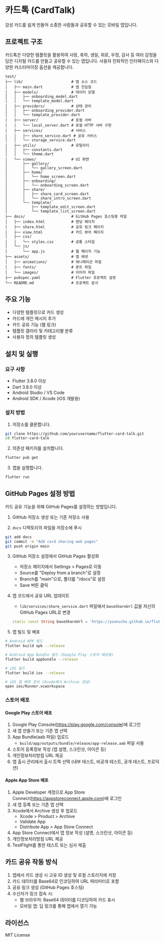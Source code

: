 # 카드톡 (CardTalk)

감성 카드를 쉽게 만들어 소중한 사람들과 공유할 수 있는 모바일 앱입니다.

## 프로젝트 구조

카드톡은 다양한 템플릿을 활용하여 사랑, 축하, 생일, 위로, 우정, 감사 등 여러 감정을 담은 디지털 카드를 만들고 공유할 수 있는 앱입니다. 사용자 친화적인 인터페이스와 다양한 커스터마이징 옵션을 제공합니다.
```
test/
├── lib/                      # 앱 소스 코드
│   ├── main.dart             # 앱 진입점
│   ├── models/               # 데이터 모델
│   │   ├── onboarding_model.dart
│   │   └── template_model.dart
│   ├── providers/            # 상태 관리
│   │   ├── onboarding_provider.dart
│   │   └── template_provider.dart
│   ├── server/               # 로컬 서버
│   │   └── local_server.dart # 로컬 HTTP 서버 구현
│   ├── services/             # 서비스
│   │   ├── share_service.dart # 공유 서비스
│   │   └── storage_service.dart
│   ├── utils/                # 유틸리티
│   │   ├── constants.dart
│   │   └── theme.dart
│   └── views/                # UI 화면
│       ├── gallery/
│       │   └── gallery_screen.dart
│       ├── home/
│       │   └── home_screen.dart
│       ├── onboarding/
│       │   └── onboarding_screen.dart
│       ├── share/
│       │   ├── share_card_screen.dart
│       │   └── share_intro_screen.dart
│       └── template/
│           ├── template_edit_screen.dart
│           └── template_list_screen.dart
├── docs/                     # GitHub Pages 호스팅용 파일
│   ├── index.html            # 랜딩 페이지
│   ├── share.html            # 공유 링크 페이지
│   ├── view.html             # 카드 뷰어 페이지
│   ├── css/
│   │   └── styles.css        # 공통 스타일
│   └── js/
│       └── app.js            # 웹 페이지 기능
├── assets/                   # 앱 에셋
│   ├── animations/           # 애니메이션 파일
│   ├── fonts/                # 폰트 파일
│   └── images/               # 이미지 파일
├── pubspec.yaml              # Flutter 프로젝트 설정
└── README.md                 # 프로젝트 문서
```

## 주요 기능

- 다양한 템플릿으로 카드 생성
- 카드에 개인 메시지 추가
- 카드 공유 기능 (웹 링크)
- 템플릿 갤러리 및 카테고리별 분류
- 사용자 정의 템플릿 생성

## 설치 및 실행

### 요구 사항

- Flutter 3.8.0 이상
- Dart 3.8.0 이상
- Android Studio / VS Code
- Android SDK / Xcode (iOS 개발용)

### 설치 방법

1. 저장소를 클론합니다.

```bash
git clone https://github.com/yourusername/flutter-card-talk.git
cd flutter-card-talk
```

2. 의존성 패키지를 설치합니다.

```bash
flutter pub get
```

3. 앱을 실행합니다.

```bash
flutter run
```

## GitHub Pages 설정 방법

카드 공유 기능을 위해 GitHub Pages를 설정하는 방법입니다.

1. GitHub 저장소 생성 또는 기존 저장소 사용

2. `docs` 디렉토리의 파일을 저장소에 푸시

```bash
git add docs
git commit -m "Add card sharing web pages"
git push origin main
```

3. GitHub 저장소 설정에서 GitHub Pages 활성화

   - 저장소 페이지에서 Settings > Pages로 이동
   - Source를 "Deploy from a branch"로 설정
   - Branch를 "main"으로, 폴더를 "/docs"로 설정
   - Save 버튼 클릭

4. 앱 코드에서 공유 URL 업데이트

   - `lib/services/share_service.dart` 파일에서 `baseShareUrl` 값을 자신의 GitHub Pages URL로 변경

   ```dart
   static const String baseShareUrl = 'https://yoonucho.github.io/flutter-card-talk/share.html?id=';
   ```

5. 앱 빌드 및 배포

```bash
# Android APK 빌드
flutter build apk --release

# Android App Bundle 빌드 (Google Play 스토어 배포용)
flutter build appbundle --release

# iOS 빌드
flutter build ios --release

# iOS 앱 배포 준비 (Xcode에서 Archive 생성)
open ios/Runner.xcworkspace
```

### 스토어 배포

#### Google Play 스토어 배포
1. Google Play Console(https://play.google.com/console)에 로그인
2. 새 앱 만들기 또는 기존 앱 선택
3. App Bundle(aab 파일) 업로드
   - `build/app/outputs/bundle/release/app-release.aab` 파일 사용
4. 스토어 등록정보 작성 (앱 설명, 스크린샷, 아이콘 등)
5. 개인정보처리방침 URL 제공
6. 앱 출시 관리에서 출시 트랙 선택 (내부 테스트, 비공개 테스트, 공개 테스트, 프로덕션)

#### Apple App Store 배포
1. Apple Developer 계정으로 App Store Connect(https://appstoreconnect.apple.com)에 로그인
2. 새 앱 등록 또는 기존 앱 선택
3. Xcode에서 Archive 생성 후 업로드
   - Xcode > Product > Archive
   - Validate App
   - Distribute App > App Store Connect
4. App Store Connect에서 앱 정보 작성 (설명, 스크린샷, 아이콘 등)
5. 개인정보처리방침 URL 제공
6. TestFlight를 통한 테스트 또는 심사 제출

## 카드 공유 작동 방식

1. 앱에서 카드 생성 시 고유 ID 생성 및 로컬 스토리지에 저장
2. 카드 데이터를 Base64로 인코딩하여 URL 파라미터로 포함
3. 공유 링크 생성 (GitHub Pages 호스팅)
4. 수신자가 링크 접속 시:
   - 웹 브라우저: Base64 데이터를 디코딩하여 카드 표시
   - 모바일 앱: 딥 링크를 통해 앱에서 열기 가능

## 라이선스

MIT License
